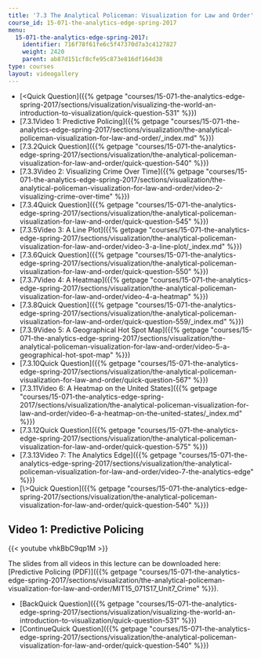 ```yaml
---
title: '7.3 The Analytical Policeman: Visualization for Law and Order'
course_id: 15-071-the-analytics-edge-spring-2017
menu:
  15-071-the-analytics-edge-spring-2017:
    identifier: 716f78f61fe6c5f47370d7a3c4127827
    weight: 2420
    parent: ab87d151cf8cfe95c873e816df164d38
type: courses
layout: videogallery
---
```

*   [<Quick Question]({{% getpage "courses/15-071-the-analytics-edge-spring-2017/sections/visualization/visualizing-the-world-an-introduction-to-visualization/quick-question-531" %}})
*   [7.3.1Video 1: Predictive Policing]({{% getpage "courses/15-071-the-analytics-edge-spring-2017/sections/visualization/the-analytical-policeman-visualization-for-law-and-order/_index.md" %}})
*   [7.3.2Quick Question]({{% getpage "courses/15-071-the-analytics-edge-spring-2017/sections/visualization/the-analytical-policeman-visualization-for-law-and-order/quick-question-540" %}})
*   [7.3.3Video 2: Visualizing Crime Over Time]({{% getpage "courses/15-071-the-analytics-edge-spring-2017/sections/visualization/the-analytical-policeman-visualization-for-law-and-order/video-2-visualizing-crime-over-time" %}})
*   [7.3.4Quick Question]({{% getpage "courses/15-071-the-analytics-edge-spring-2017/sections/visualization/the-analytical-policeman-visualization-for-law-and-order/quick-question-545" %}})
*   [7.3.5Video 3: A Line Plot]({{% getpage "courses/15-071-the-analytics-edge-spring-2017/sections/visualization/the-analytical-policeman-visualization-for-law-and-order/video-3-a-line-plot/_index.md" %}})
*   [7.3.6Quick Question]({{% getpage "courses/15-071-the-analytics-edge-spring-2017/sections/visualization/the-analytical-policeman-visualization-for-law-and-order/quick-question-550" %}})
*   [7.3.7Video 4: A Heatmap]({{% getpage "courses/15-071-the-analytics-edge-spring-2017/sections/visualization/the-analytical-policeman-visualization-for-law-and-order/video-4-a-heatmap" %}})
*   [7.3.8Quick Question]({{% getpage "courses/15-071-the-analytics-edge-spring-2017/sections/visualization/the-analytical-policeman-visualization-for-law-and-order/quick-question-559/_index.md" %}})
*   [7.3.9Video 5: A Geographical Hot Spot Map]({{% getpage "courses/15-071-the-analytics-edge-spring-2017/sections/visualization/the-analytical-policeman-visualization-for-law-and-order/video-5-a-geographical-hot-spot-map" %}})
*   [7.3.10Quick Question]({{% getpage "courses/15-071-the-analytics-edge-spring-2017/sections/visualization/the-analytical-policeman-visualization-for-law-and-order/quick-question-567" %}})
*   [7.3.11Video 6: A Heatmap on the United States]({{% getpage "courses/15-071-the-analytics-edge-spring-2017/sections/visualization/the-analytical-policeman-visualization-for-law-and-order/video-6-a-heatmap-on-the-united-states/_index.md" %}})
*   [7.3.12Quick Question]({{% getpage "courses/15-071-the-analytics-edge-spring-2017/sections/visualization/the-analytical-policeman-visualization-for-law-and-order/quick-question-575" %}})
*   [7.3.13Video 7: The Analytics Edge]({{% getpage "courses/15-071-the-analytics-edge-spring-2017/sections/visualization/the-analytical-policeman-visualization-for-law-and-order/video-7-the-analytics-edge" %}})
*   [\\>Quick Question]({{% getpage "courses/15-071-the-analytics-edge-spring-2017/sections/visualization/the-analytical-policeman-visualization-for-law-and-order/quick-question-540" %}})

Video 1: Predictive Policing
----------------------------

{{< youtube vhkBbC9qp1M >}}

The slides from all videos in this lecture can be downloaded here: [Predictive Policing (PDF)]({{% getpage "courses/15-071-the-analytics-edge-spring-2017/sections/visualization/the-analytical-policeman-visualization-for-law-and-order/MIT15_071S17_Unit7_Crime" %}}).

*   [BackQuick Question]({{% getpage "courses/15-071-the-analytics-edge-spring-2017/sections/visualization/visualizing-the-world-an-introduction-to-visualization/quick-question-531" %}})
*   [ContinueQuick Question]({{% getpage "courses/15-071-the-analytics-edge-spring-2017/sections/visualization/the-analytical-policeman-visualization-for-law-and-order/quick-question-540" %}})
